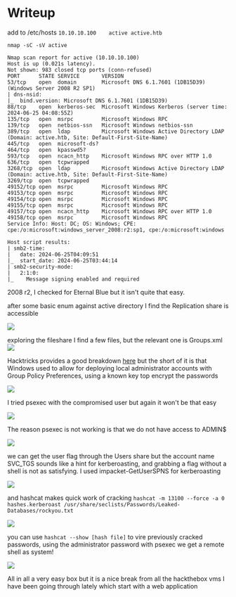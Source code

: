 # Writeup

add to /etc/hosts
`10.10.10.100    active active.htb`

`nmap -sC -sV active`

```
Nmap scan report for active (10.10.10.100)
Host is up (0.021s latency).
Not shown: 983 closed tcp ports (conn-refused)
PORT      STATE SERVICE       VERSION
53/tcp    open  domain        Microsoft DNS 6.1.7601 (1DB15D39) (Windows Server 2008 R2 SP1)
| dns-nsid: 
|_  bind.version: Microsoft DNS 6.1.7601 (1DB15D39)
88/tcp    open  kerberos-sec  Microsoft Windows Kerberos (server time: 2024-06-25 04:08:55Z)
135/tcp   open  msrpc         Microsoft Windows RPC
139/tcp   open  netbios-ssn   Microsoft Windows netbios-ssn
389/tcp   open  ldap          Microsoft Windows Active Directory LDAP (Domain: active.htb, Site: Default-First-Site-Name)
445/tcp   open  microsoft-ds?
464/tcp   open  kpasswd5?
593/tcp   open  ncacn_http    Microsoft Windows RPC over HTTP 1.0
636/tcp   open  tcpwrapped
3268/tcp  open  ldap          Microsoft Windows Active Directory LDAP (Domain: active.htb, Site: Default-First-Site-Name)
3269/tcp  open  tcpwrapped
49152/tcp open  msrpc         Microsoft Windows RPC
49153/tcp open  msrpc         Microsoft Windows RPC
49154/tcp open  msrpc         Microsoft Windows RPC
49155/tcp open  msrpc         Microsoft Windows RPC
49157/tcp open  ncacn_http    Microsoft Windows RPC over HTTP 1.0
49158/tcp open  msrpc         Microsoft Windows RPC
Service Info: Host: DC; OS: Windows; CPE: cpe:/o:microsoft:windows_server_2008:r2:sp1, cpe:/o:microsoft:windows

Host script results:
| smb2-time: 
|   date: 2024-06-25T04:09:51
|_  start_date: 2024-06-25T03:44:14
| smb2-security-mode: 
|   2:1:0: 
|_    Message signing enabled and required
```

2008 r2, I checked for Eternal Blue but it isn't quite that easy. 

after some basic enum against active directory I find the Replication share is accessible

![](https://gyrsec.github.io/zATTACHMENTS/Pasted%20image%2020240625234413.png)


exploring the fileshare I find a few files, but the relevant one is Groups.xml 
![](https://gyrsec.github.io/zATTACHMENTS/Pasted%20image%2020240625235352.png)


Hacktricks provides a good breakdown [here](https://book.hacktricks.xyz/windows-hardening/windows-local-privilege-escalation#cached-gpp-pasword) but the short of it is that Windows used to allow for deploying local administrator accounts with Group Policy Preferences, using a known key top encrypt the passwords

![](https://gyrsec.github.io/zATTACHMENTS/Pasted%20image%2020240626001626.png)

I tried psexec with the compromised user but again it won't be that easy

![](https://gyrsec.github.io/zATTACHMENTS/Pasted%20image%2020240626001346.png)

The reason psexec is not working is that we do not have access to ADMIN$

![](https://gyrsec.github.io/zATTACHMENTS/Pasted%20image%2020240626002349.png)

we can get the user flag through the Users share but the account name SVC_TGS sounds like a hint for kerberoasting, and grabbing a flag without a shell is not as satisfying. I used impacket-GetUserSPNS for kerberoasting

![](https://gyrsec.github.io/zATTACHMENTS/Pasted%20image%2020240626005214.png)

and hashcat makes quick work of cracking
`hashcat -m 13100 --force -a 0 hashes.kerberoast /usr/share/seclists/Passwords/Leaked-Databases/rockyou.txt`

![](https://gyrsec.github.io/zATTACHMENTS/Pasted%20image%2020240626005347.png)

you can use `hashcat --show [hash file]` to vire previously cracked passwords, using the administrator password with psexec we get a remote shell as system!

![](https://gyrsec.github.io/zATTACHMENTS/Pasted%20image%2020240626005844.png)

All in all a very easy box but it is a nice break from all the hackthebox vms I have been going through lately which start with a web application